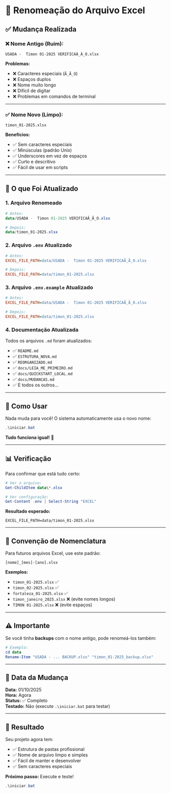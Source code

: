 # 📝 Renomeação do Arquivo Excel

## ✅ Mudança Realizada

### ❌ Nome Antigo (Ruim):
```
USADA -  Timon 01-2025 VERIFICAÃ_Ã_O.xlsx
```

**Problemas:**
- ❌ Caracteres especiais (`Ã_Ã_O`)
- ❌ Espaços duplos
- ❌ Nome muito longo
- ❌ Difícil de digitar
- ❌ Problemas em comandos de terminal

---

### ✅ Nome Novo (Limpo):
```
timon_01-2025.xlsx
```

**Benefícios:**
- ✅ Sem caracteres especiais
- ✅ Minúsculas (padrão Unix)
- ✅ Underscores em vez de espaços
- ✅ Curto e descritivo
- ✅ Fácil de usar em scripts

---

## 🔧 O que Foi Atualizado

### 1. **Arquivo Renomeado**
```powershell
# Antes:
data/USADA -  Timon 01-2025 VERIFICAÃ_Ã_O.xlsx

# Depois:
data/timon_01-2025.xlsx
```

### 2. **Arquivo `.env` Atualizado**
```ini
# Antes:
EXCEL_FILE_PATH=data/USADA -  Timon 01-2025 VERIFICAÃ_Ã_O.xlsx

# Depois:
EXCEL_FILE_PATH=data/timon_01-2025.xlsx
```

### 3. **Arquivo `.env.example` Atualizado**
```ini
# Antes:
EXCEL_FILE_PATH=data/USADA -  Timon 01-2025 VERIFICAÃ_Ã_O.xlsx

# Depois:
EXCEL_FILE_PATH=data/timon_01-2025.xlsx
```

### 4. **Documentação Atualizada**
Todos os arquivos `.md` foram atualizados:
- ✅ `README.md`
- ✅ `ESTRUTURA_NOVA.md`
- ✅ `REORGANIZADO.md`
- ✅ `docs/LEIA_ME_PRIMEIRO.md`
- ✅ `docs/QUICKSTART_LOCAL.md`
- ✅ `docs/MUDANCAS.md`
- ✅ E todos os outros...

---

## 🚀 Como Usar

Nada muda para você! O sistema automaticamente usa o novo nome:

```powershell
.\iniciar.bat
```

**Tudo funciona igual!** 🎉

---

## 📊 Verificação

Para confirmar que está tudo certo:

```powershell
# Ver o arquivo:
Get-ChildItem data\*.xlsx

# Ver configuração:
Get-Content .env | Select-String "EXCEL"
```

**Resultado esperado:**
```
EXCEL_FILE_PATH=data/timon_01-2025.xlsx
```

---

## 🎯 Convenção de Nomenclatura

Para futuros arquivos Excel, use este padrão:

```
[nome]_[mes]-[ano].xlsx
```

**Exemplos:**
- `timon_01-2025.xlsx` ✅
- `timon_02-2025.xlsx` ✅
- `fortaleza_01-2025.xlsx` ✅
- `timon_janeiro_2025.xlsx` ❌ (evite nomes longos)
- `TIMON 01-2025.xlsx` ❌ (evite espaços)

---

## ⚠️ Importante

Se você tinha **backups** com o nome antigo, pode renomeá-los também:

```powershell
# Exemplo:
cd data
Rename-Item "USADA - ... BACKUP.xlsx" "timon_01-2025_backup.xlsx"
```

---

## 📝 Data da Mudança

**Data:** 01/10/2025  
**Hora:** Agora  
**Status:** ✅ Completo  
**Testado:** Não (execute `.\iniciar.bat` para testar)

---

## 🎉 Resultado

Seu projeto agora tem:
- ✅ Estrutura de pastas profissional
- ✅ Nome de arquivo limpo e simples
- ✅ Fácil de manter e desenvolver
- ✅ Sem caracteres especiais

**Próximo passo:** Execute e teste!

```powershell
.\iniciar.bat
```
